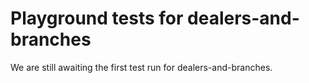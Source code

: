 # Playground tests for dealers-and-branches
We are still awaiting the first test run for dealers-and-branches.
